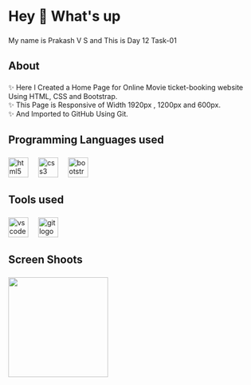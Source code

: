 <h1 align="left">Hey 👋 What's up</h1>

###

<p align="left">My name is Prakash V S and This is Day 12 Task-01</p>

###

<h2 align="left">About</h2>

###

<p align="left">✨ Here I Created a Home Page for Online Movie ticket-booking website Using HTML, CSS and Bootstrap.<br>✨ This Page is Responsive of Width 1920px , 1200px and 600px.<br>✨ And Imported to GitHub Using Git.</p>

###

<h2 align="left">Programming Languages used</h2>

###

<div align="left">
  <img src="https://cdn.jsdelivr.net/gh/devicons/devicon/icons/html5/html5-original.svg" height="40" alt="html5 logo"  />
  <img width="12" />
  <img src="https://cdn.jsdelivr.net/gh/devicons/devicon/icons/css3/css3-original.svg" height="40" alt="css3 logo"  />
  <img width="12" />
  <img src="https://cdn.jsdelivr.net/gh/devicons/devicon/icons/bootstrap/bootstrap-original.svg" height="40" alt="bootstrap logo"  />
</div>

###

<h2 align="left">Tools used</h2>

###

<div align="left">
  <img src="https://cdn.jsdelivr.net/gh/devicons/devicon/icons/vscode/vscode-original.svg" height="40" alt="vscode logo"  />
  <img width="12" />
  <img src="https://cdn.jsdelivr.net/gh/devicons/devicon/icons/git/git-original.svg" height="40" alt="git logo"  />
</div>

###

<h2 align="left">Screen Shoots</h2>

###

<img align="left" height="200" src="https://i.imgflip.com/65efzo.gif"  />

###
